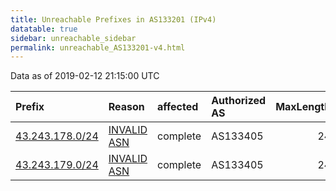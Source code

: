 ```yaml
---
title: Unreachable Prefixes in AS133201 (IPv4)
datatable: true
sidebar: unreachable_sidebar
permalink: unreachable_AS133201-v4.html
---
```


Data as of 2019-02-12 21:15:00 UTC


<div class="datatable-begin"></div>

| Prefix                                                   | Reason                                                                                                  | affected   | Authorized AS   |   MaxLength | Anchor                                       |   unreachable /24s |
|:---------------------------------------------------------|:--------------------------------------------------------------------------------------------------------|:-----------|:----------------|------------:|:---------------------------------------------|-------------------:|
| [43.243.178.0/24](https://stat.ripe.net/43.243.178.0/24) | [INVALID ASN](https://rpki-validator.ripe.net/announcement-preview?asn=AS133201&prefix=43.243.178.0/24) | complete   | AS133405        |          24 | [APNIC](unreachable_APNIC_RPKI_Root-v4.html) |                  1 |
| [43.243.179.0/24](https://stat.ripe.net/43.243.179.0/24) | [INVALID ASN](https://rpki-validator.ripe.net/announcement-preview?asn=AS133201&prefix=43.243.179.0/24) | complete   | AS133405        |          24 | [APNIC](unreachable_APNIC_RPKI_Root-v4.html) |                  1 |

<div class="datatable-end"></div>